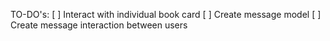 TO-DO's:
[ ] Interact with individual book card 
[ ] Create message model 
[ ] Create message interaction between users
